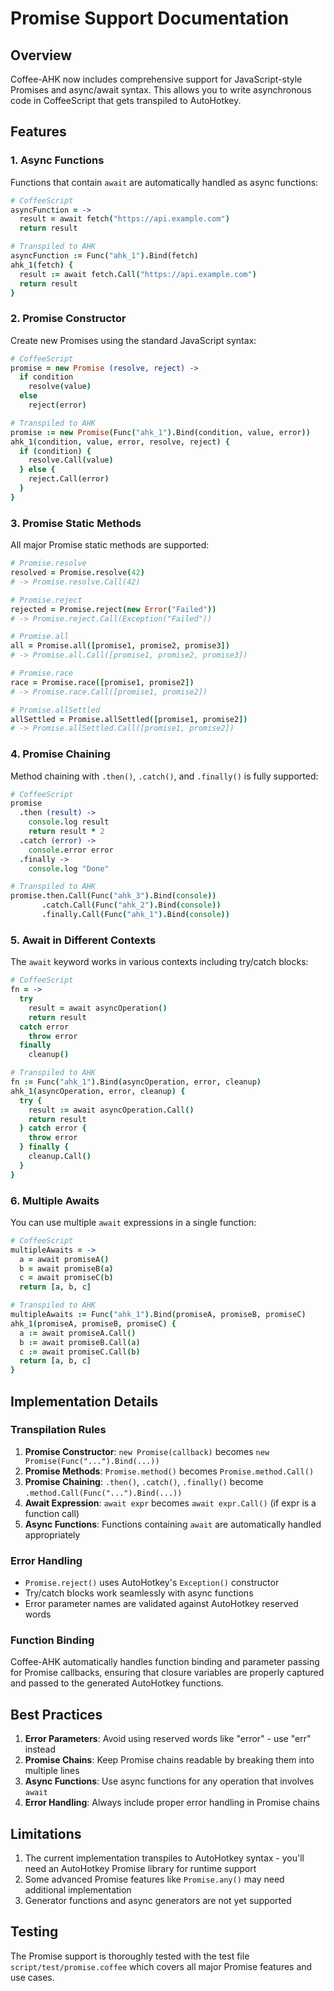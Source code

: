 # Promise Support Documentation

## Overview

Coffee-AHK now includes comprehensive support for JavaScript-style Promises and async/await syntax. This allows you to write asynchronous code in CoffeeScript that gets transpiled to AutoHotkey.

## Features

### 1. Async Functions

Functions that contain `await` are automatically handled as async functions:

```coffeescript
# CoffeeScript
asyncFunction = ->
  result = await fetch("https://api.example.com")
  return result

# Transpiled to AHK
asyncFunction := Func("ahk_1").Bind(fetch)
ahk_1(fetch) {
  result := await fetch.Call("https://api.example.com")
  return result
}
```

### 2. Promise Constructor

Create new Promises using the standard JavaScript syntax:

```coffeescript
# CoffeeScript
promise = new Promise (resolve, reject) ->
  if condition
    resolve(value)
  else
    reject(error)

# Transpiled to AHK
promise := new Promise(Func("ahk_1").Bind(condition, value, error))
ahk_1(condition, value, error, resolve, reject) {
  if (condition) {
    resolve.Call(value)
  } else {
    reject.Call(error)
  }
}
```

### 3. Promise Static Methods

All major Promise static methods are supported:

```coffeescript
# Promise.resolve
resolved = Promise.resolve(42)
# -> Promise.resolve.Call(42)

# Promise.reject
rejected = Promise.reject(new Error("Failed"))
# -> Promise.reject.Call(Exception("Failed"))

# Promise.all
all = Promise.all([promise1, promise2, promise3])
# -> Promise.all.Call([promise1, promise2, promise3])

# Promise.race
race = Promise.race([promise1, promise2])
# -> Promise.race.Call([promise1, promise2])

# Promise.allSettled
allSettled = Promise.allSettled([promise1, promise2])
# -> Promise.allSettled.Call([promise1, promise2])
```

### 4. Promise Chaining

Method chaining with `.then()`, `.catch()`, and `.finally()` is fully supported:

```coffeescript
# CoffeeScript
promise
  .then (result) ->
    console.log result
    return result * 2
  .catch (error) ->
    console.error error
  .finally ->
    console.log "Done"

# Transpiled to AHK
promise.then.Call(Func("ahk_3").Bind(console))
       .catch.Call(Func("ahk_2").Bind(console))
       .finally.Call(Func("ahk_1").Bind(console))
```

### 5. Await in Different Contexts

The `await` keyword works in various contexts including try/catch blocks:

```coffeescript
# CoffeeScript
fn = ->
  try
    result = await asyncOperation()
    return result
  catch error
    throw error
  finally
    cleanup()

# Transpiled to AHK
fn := Func("ahk_1").Bind(asyncOperation, error, cleanup)
ahk_1(asyncOperation, error, cleanup) {
  try {
    result := await asyncOperation.Call()
    return result
  } catch error {
    throw error
  } finally {
    cleanup.Call()
  }
}
```

### 6. Multiple Awaits

You can use multiple `await` expressions in a single function:

```coffeescript
# CoffeeScript
multipleAwaits = ->
  a = await promiseA()
  b = await promiseB(a)
  c = await promiseC(b)
  return [a, b, c]

# Transpiled to AHK
multipleAwaits := Func("ahk_1").Bind(promiseA, promiseB, promiseC)
ahk_1(promiseA, promiseB, promiseC) {
  a := await promiseA.Call()
  b := await promiseB.Call(a)
  c := await promiseC.Call(b)
  return [a, b, c]
}
```

## Implementation Details

### Transpilation Rules

1. **Promise Constructor**: `new Promise(callback)` becomes `new Promise(Func("...").Bind(...))`
2. **Promise Methods**: `Promise.method()` becomes `Promise.method.Call()`
3. **Promise Chaining**: `.then()`, `.catch()`, `.finally()` become `.method.Call(Func("...").Bind(...))`
4. **Await Expression**: `await expr` becomes `await expr.Call()` (if expr is a function call)
5. **Async Functions**: Functions containing `await` are automatically handled appropriately

### Error Handling

- `Promise.reject()` uses AutoHotkey's `Exception()` constructor
- Try/catch blocks work seamlessly with async functions
- Error parameter names are validated against AutoHotkey reserved words

### Function Binding

Coffee-AHK automatically handles function binding and parameter passing for Promise callbacks, ensuring that closure variables are properly captured and passed to the generated AutoHotkey functions.

## Best Practices

1. **Error Parameters**: Avoid using reserved words like "error" - use "err" instead
2. **Promise Chains**: Keep Promise chains readable by breaking them into multiple lines
3. **Async Functions**: Use async functions for any operation that involves `await`
4. **Error Handling**: Always include proper error handling in Promise chains

## Limitations

1. The current implementation transpiles to AutoHotkey syntax - you'll need an AutoHotkey Promise library for runtime support
2. Some advanced Promise features like `Promise.any()` may need additional implementation
3. Generator functions and async generators are not yet supported

## Testing

The Promise support is thoroughly tested with the test file `script/test/promise.coffee` which covers all major Promise features and use cases.
